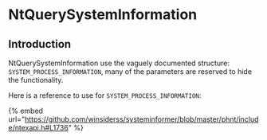 # NtQuerySystemInformation



## Introduction

NtQuerySystemInformation use the vaguely documented structure: `SYSTEM_PROCESS_INFORMATION`, many of the parameters are reserved to hide the functionality.

Here is a reference to use for `SYSTEM_PROCESS_INFORMATION`:

{% embed url="https://github.com/winsiderss/systeminformer/blob/master/phnt/include/ntexapi.h#L1736" %}

